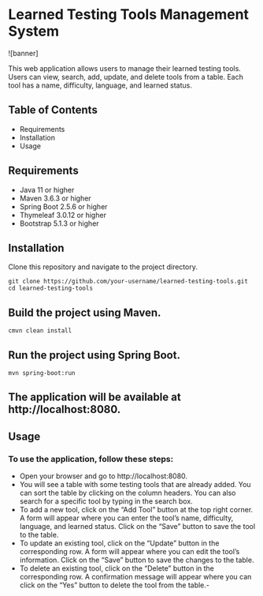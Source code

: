 # Learned Testing Tools Management System

![banner]

This web application allows users to manage their learned testing tools. Users can view, search, add, update, and delete tools from a table. Each tool has a name, difficulty, language, and learned status.

## Table of Contents

- Requirements
- Installation
- Usage

## Requirements

- Java 11 or higher
- Maven 3.6.3 or higher
- Spring Boot 2.5.6 or higher
- Thymeleaf 3.0.12 or higher
- Bootstrap 5.1.3 or higher

## Installation

Clone this repository and navigate to the project directory.


    git clone https://github.com/your-username/learned-testing-tools.git
    cd learned-testing-tools

## Build the project using Maven.

    cmvn clean install

## Run the project using Spring Boot.

    mvn spring-boot:run

## The application will be available at http://localhost:8080.

## Usage

### To use the application, follow these steps:

- Open your browser and go to http://localhost:8080.
- You will see a table with some testing tools that are already added. You can sort the table by clicking on the column headers. You can also search for a specific tool by typing in the search box.
- To add a new tool, click on the “Add Tool” button at the top right corner. A form will appear where you can enter the tool’s name, difficulty, language, and learned status. Click on the “Save” button to save the tool to the table.
- To update an existing tool, click on the “Update” button in the corresponding row. A form will appear where you can edit the tool’s information. Click on the “Save” button to save the changes to the table.
- To delete an existing tool, click on the “Delete” button in the corresponding row. A confirmation message will appear where you can click on the “Yes” button to delete the tool from the table.- 
